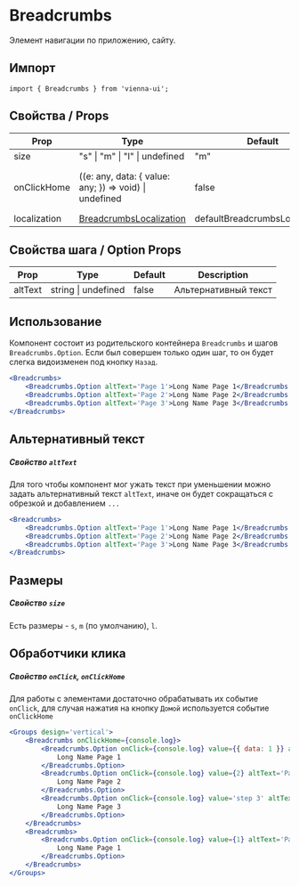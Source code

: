 # Breadcrumbs

Элемент навигации по приложению, сайту.

## Импорт

```
import { Breadcrumbs } from 'vienna-ui';
```

## Свойства / Props

| Prop | Type | Default | Description |
| --- | --- | --- | --- |
| size | "s" \| "m" \| "l" \| undefined | "m" |
| onClickHome | ((e: any, data: { value: any; }) => void) \| undefined | false | Обработчик нажатия на кнопку "Домой" |
| localization | [BreadcrumbsLocalization](../Breadcrumbs/localization.ts) | defaultBreadcrumbsLocalization | Локализация |

## Свойства шага / Option Props

| Prop    | Type                | Default | Description          |
| ------- | ------------------- | ------- | -------------------- |
| altText | string \| undefined | false   | Альтернативный текст |

## Использование

Компонент состоит из родительского контейнера `Breadcrumbs` и шагов `Breadcrumbs.Option`. Если был совершен только один шаг, то он будет слегка видоизменен под кнопку `Назад`.

```jsx
<Breadcrumbs>
    <Breadcrumbs.Option altText='Page 1'>Long Name Page 1</Breadcrumbs.Option>
    <Breadcrumbs.Option altText='Page 2'>Long Name Page 2</Breadcrumbs.Option>
    <Breadcrumbs.Option altText='Page 3'>Long Name Page 3</Breadcrumbs.Option>
</Breadcrumbs>
```

## Альтернативный текст

##### Свойство `altText`

Для того чтобы компонент мог ужать текст при уменьшении можно задать альтернативный текст `altText`, иначе он будет сокращаться с обрезкой и добавлением `...`

```jsx
<Breadcrumbs>
    <Breadcrumbs.Option altText='Page 1'>Long Name Page 1</Breadcrumbs.Option>
    <Breadcrumbs.Option altText='Page 2'>Long Name Page 2</Breadcrumbs.Option>
    <Breadcrumbs.Option altText='Page 3'>Long Name Page 3</Breadcrumbs.Option>
</Breadcrumbs>
```

## Размеры

##### Свойство `size`

Есть размеры - `s`, `m` (по умолчанию), `l`.

## Обработчики клика

##### Свойство `onClick`, `onClickHome`

Для работы с элементами достаточно обрабатывать их событие `onClick`, для случая нажатия на кнопку `Домой` используется событие `onClickHome`

```jsx
<Groups design='vertical'>
    <Breadcrumbs onClickHome={console.log}>
        <Breadcrumbs.Option onClick={console.log} value={{ data: 1 }} altText='Page 1'>
            Long Name Page 1
        </Breadcrumbs.Option>
        <Breadcrumbs.Option onClick={console.log} value={2} altText='Page 2'>
            Long Name Page 2
        </Breadcrumbs.Option>
        <Breadcrumbs.Option onClick={console.log} value='step 3' altText='Page 3'>
            Long Name Page 3
        </Breadcrumbs.Option>
    </Breadcrumbs>
    <Breadcrumbs>
        <Breadcrumbs.Option onClick={console.log} value={1} altText='Page 1'>
            Long Name Page 1
        </Breadcrumbs.Option>
    </Breadcrumbs>
</Groups>
```
